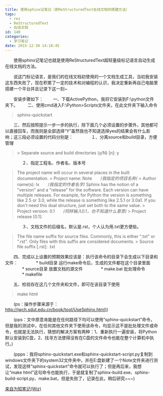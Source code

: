 ```yaml
---
title: 使用sphinx记笔记（即ReStructuredText在线文档的搭建方法）
tags:
  - res
  - ReStructuredText
  - 在线文档
id: 140
categories:
  - 学习笔记
date: 2015-12-30 14:18:45
---
```


&emsp;&emsp;使用sphinx记笔记也就是使用ReStructuredText超轻量级标记语言自动生成在线文档的方法。

<!--more-->
&emsp;&emsp;说这门标记语言，是我们的在线文档初使用的一个文档生成工具，当初我安装这东西失败了，现在积累了一定的技术和对编程的认识，我决定重新再自己电脑里搭建一个平台并且记录下这一刻~

&emsp;&emsp;安装步骤如下：
&emsp;&emsp;一、下载ActivePython，我将它安装到F:\python文件夹下。
&emsp;&emsp;二、使用cmd进入F:\Python&gt;Scripts文件夹，在此文件夹下输入命令

> sphinx-quickstart

&emsp;&emsp;三、然后按照提示一步一步的执行，除下面几个必须设置的步骤外，其他都可以直接回车，而我则是全部选择“Y”虽然我也不知道选择yes的结果会有什么影响；这三段必须设置的代码分别是：
&emsp;&emsp;&emsp;&emsp;１、分离source和build目录，方便管理

> &gt; Separate source and build directories (y/N) [n]: y

&emsp;&emsp;&emsp;&emsp;２、指定工程名、作者名、版本号

> The project name will occur in several places in the built documentation.
> &gt; Project name: Note&emsp;&emsp;/*我指定的项目名称*/
> &gt; Author name(s): lx&emsp;&emsp;/*我指定的作者名字*/
> Sphinx has the notion of a "version" and a "release" for the
> software. Each version can have multiple releases. For example, for
> Python the version is something like 2.5 or 3.0, while the release is
> something like 2.5.1 or 3.0a1.  If you don't need this dual structure,
> just set both to the same value.
> &gt; Project version: 0.1&emsp;&emsp;/*同样输入0.1，也不知道什么意思*/
> &gt; Project release [0.1]:

&emsp;&emsp;&emsp;&emsp;３、文档文件的后缀名，默认是.rst，个人认为用.txt更方便些。

> The file name suffix for source files. Commonly, this is either ".txt"
> or ".rst".  Only files with this suffix are considered documents.
> &gt; Source file suffix [.rst]: .txt

&emsp;&emsp;四、完成以上设置的预期效果应该是：执行该命令的目录下会生成以下目录和文件：
&emsp;&emsp;&emsp;&emsp;* build目录 运行make命令后，生成的文件都在这个目录里面
&emsp;&emsp;&emsp;&emsp;* source目录 放置文档的源文件
&emsp;&emsp;&emsp;&emsp;* make.bat 批处理命令
&emsp;&emsp;&emsp;&emsp;* makefile

&emsp;&emsp;五、检验存在这几个文件夹和文件，即可在该目录下使用

> make html

&emsp;&emsp;(ps：操作步骤来源于：[http://jwch.sdut.edu.cn/book/tool/UseSphinx.html)](http://jwch.sdut.edu.cn/book/tool/UseSphinx.html)) 

&emsp;&emsp;(pps：文中原意肯能是在任何路径下均可以使用“sphinx-quickstart”命令，但是我的测试中，在任何其他文件夹下使用该命令，均显示这不是批处理文件或命令，也就是无法执行，猜想的解决方案有两种：1、重新执行一遍安装，将Python默认安装到C盘，2、找寻方法使得没有在C盘的文件命令也能在整个计算机中执行。)

&emsp;&emsp;(ppps：我将sphinx-quickstart.exe和sphinx-quickstart-script.py复制到windows文件夹下的system32文件夹中，并在E:盘新建了一个Note文件夹进行测试，发现这样“sphinx-quickstart”命令就可以执行了；但是再后来，我想让“make html”这句命令也能执行，于是就复制了sphinx-build.exe、sphinx-build-script.py、make.bat，但是失败了，记录在此，稍后研究~~~)

[来自为知笔记(Wiz)](http://www.wiz.cn/i/d15372b9 "来自为知笔记(Wiz)")
